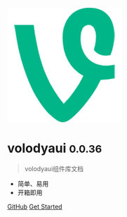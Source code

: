 <!-- _coverpage.md -->

![logo](logo.png)

# volodyaui <small>0.0.36</small>

> volodyaui组件库文档

- 简单、易用
- 开箱即用

[GitHub](https://www.npmjs.com/package/volodyaui)
[Get Started](README.md)